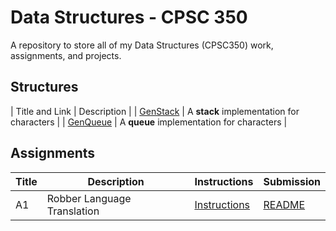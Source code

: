 # Data Structures - CPSC 350

A repository to store all of my Data Structures (CPSC350) work, assignments, and projects.

## Structures

| Title and Link | Description |
| [GenStack](https://github.com/dtsivkovski/Data-Structures/tree/main/structures/genstack) | A **stack** implementation for characters |
| [GenQueue](https://github.com/dtsivkovski/Data-Structures/tree/main/structures/genqueue) | A **queue** implementation for characters |
## Assignments

| Title | Description | Instructions | Submission |
| ----- | ----- | ----- | ----- |
| A1 | Robber Language Translation | [Instructions](https://github.com/dtsivkovski/Data-Structures/blob/864e58bd2c5b11f5784cde54c7ce914ecdd07e1d/assignment-instructions/CPSC350_MP1.pdf) | [README](https://github.com/dtsivkovski/Data-Structures/tree/main/Tsivkovski_D_A1) |
